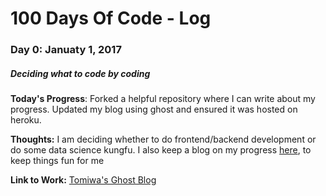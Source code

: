 # 100 Days Of Code - Log

### Day 0: Januaty 1, 2017
##### Deciding what to code by coding

**Today's Progress**: Forked a helpful repository where I can write about my progress. Updated my blog using ghost and ensured it was hosted on heroku.

**Thoughts:** I am deciding whether to do frontend/backend development or do some data science kungfu. I also keep a blog on my progress [here](https://tomiwaxyz.herokuapp.com/), to keep things fun for me

**Link to Work:** [Tomiwa's Ghost Blog](https://github.com/e911miri/tomiwa.xyz)
